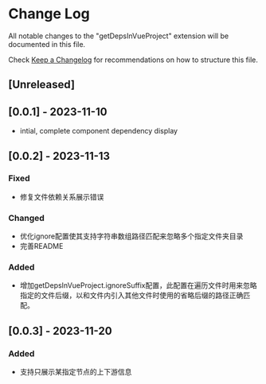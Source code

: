 # Change Log

All notable changes to the "getDepsInVueProject" extension will be documented in this file.

Check [Keep a Changelog](http://keepachangelog.com/) for recommendations on how to structure this file.

## [Unreleased]

## [0.0.1] - 2023-11-10

- intial, complete component dependency display

## [0.0.2] - 2023-11-13

### Fixed

- 修复文件依赖关系展示错误

### Changed

- 优化ignore配置使其支持字符串数组路径匹配来忽略多个指定文件夹目录
- 完善README

### Added

- 增加getDepsInVueProject.ignoreSuffix配置，此配置在遍历文件时用来忽略指定的文件后缀，以和文件内引入其他文件时使用的省略后缀的路径正确匹配。

## [0.0.3] - 2023-11-20

### Added

- 支持只展示某指定节点的上下游信息